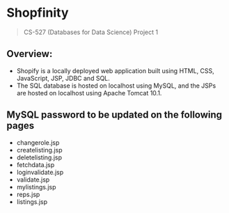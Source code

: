 # Shopfinity
> CS-527 (Databases for Data Science) Project 1

## Overview:

- Shopify is a locally deployed web application built using HTML, CSS, JavaScript, JSP, JDBC and SQL.
- The SQL database is hosted on localhost using MySQL, and the JSPs are hosted on localhost using Apache Tomcat 10.1.
 
## MySQL password to be updated on the following pages

- changerole.jsp
- createlisting.jsp
- deletelisting.jsp
- fetchdata.jsp
- loginvalidate.jsp
- validate.jsp
- mylistings.jsp
- reps.jsp
- listings.jsp